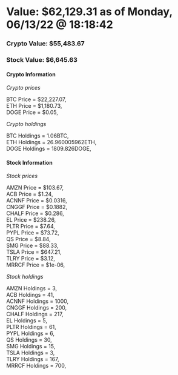# Value: $62,129.31 as of Monday, 06/13/22 @ 18:18:42 

### Crypto Value: $55,483.67

### Stock Value: $6,645.63

#### Crypto Information 
*Crypto prices* 

BTC Price = $22,227.07,  
ETH Price = $1,180.73,  
DOGE Price = $0.05,  


*Crypto holdings* 

BTC Holdings = 1.06BTC,  
ETH Holdings = 26.960005962ETH,  
DOGE Holdings = 1809.826DOGE,  


#### Stock Information 

*Stock prices* 

AMZN Price = $103.67,  
ACB Price = $1.24,  
ACNNF Price = $0.0316,  
CNGGF Price = $0.1882,  
CHALF Price = $0.286,  
EL Price = $238.26,  
PLTR Price = $7.64,  
PYPL Price = $73.72,  
QS Price = $8.84,  
SMG Price = $88.33,  
TSLA Price = $647.21,  
TLRY Price = $3.12,  
MRRCF Price = $1e-06,  


*Stock holdings* 

AMZN Holdings = 3,  
ACB Holdings = 41,  
ACNNF Holdings = 1000,  
CNGGF Holdings = 200,  
CHALF Holdings = 217,  
EL Holdings = 5,  
PLTR Holdings = 61,  
PYPL Holdings = 6,  
QS Holdings = 30,  
SMG Holdings = 15,  
TSLA Holdings = 3,  
TLRY Holdings = 167,  
MRRCF Holdings = 700,  


